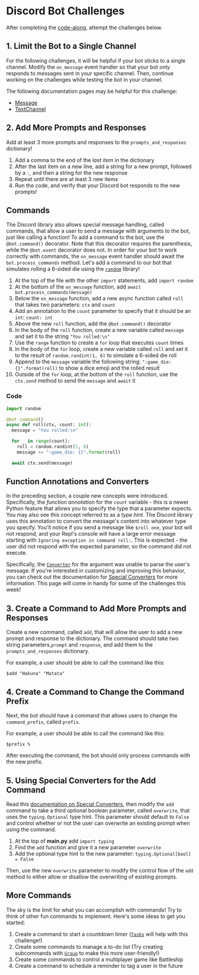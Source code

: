 # Discord Bot Challenges

After completing the [code-along](DiscordCodeAlong.md), attempt the challenges below.

## 1. Limit the Bot to a Single Channel

For the following challenges, it will be helpful if your bot sticks to a single channel. Modify the `on_message` event handler so that your bot only responds to messages sent in your specific channel. Then, continue working on the challenges while testing the bot in your channel.

The following documentation pages may be helpful for this challenge:

* [Message](https://discordpy.readthedocs.io/en/latest/api.html#discord.Message)
* [TextChannel](https://discordpy.readthedocs.io/en/latest/api.html#discord.TextChannel)

## 2. Add More Prompts and Responses

Add at least 3 more prompts and responses to the `prompts_and_responses` dictionary!

1. Add a comma to the end of the _last item_ in the dictionary
1. After the last item on a new line, add a string for a new prompt, followed by a `:`, and then a string for the new response
1. Repeat until there are at least 3 new items
1. Run the code, and verify that your Discord bot responds to the new prompts!

## Commands

The Discord library also allows special message handling, called commands, that allow a user to send a message with arguments to the bot, just like calling a function! To add a command to the bot, use the `@bot.command()` decorator. Note that this decorator requires the parenthesis, while the `@bot.event` decorator does not. In order for your bot to work correctly with commands, the `on_message` event handler should await the `bot.process_commands` method. Let's add a command to our bot that simulates rolling a 6-sided die using the [`random`](https://docs.python.org/3/library/random.html) library!

1. At the top of the file with the other `import` statements, add `import random`
1. At the bottom of the `on_message` function, add `await bot.process_commands(message)`
1. Below the `on_message` function, add a new async function called `roll` that takes two parameters: `ctx` and `count`
1. Add an annotation to the `count` parameter to specify that it should be an `int`: `count: int`
1. Above the new `roll` function, add the `@bot.command()` decorator
1. In the body of the `roll` function, create a new variable called `message` and set it to the string `"You rolled:\n"`
1. Use the `range` function to create a `for` loop that executes `count` times
1. In the body of the `for` loop, create a new variable called `roll` and set it to the result of `random.randint(1, 6)` to simulate a 6-sided die roll 
1. Append to the `message` variable the following string: `":game_die: {}".format(roll)` to show a dice emoji and the rolled result
1. Outside of the `for` loop, at the bottom of the `roll` function, use the `ctx.send` method to send the `message` and `await` it

### Code

```py
import random 

@bot.command()
async def roll(ctx, count: int):
  message = "You rolled:\n"

  for _ in range(count):
    roll = random.randint(1, 6)
    message += ":game_die: {}".format(roll)

  await ctx.send(message)
```

## Function Annotations and Converters

In the preceding section, a couple new concepts were introduced. Specifically, the *function annotation* for the `count` variable - this is a newer Python feature that allows you to specify the type that a parameter expects. You may also see this concept referred to as a *type hint*. The Discord library uses this annotation to convert the message's content into whatever type you specify. You'll notice if you send a message like `$roll one`, your bot will not respond, and your Repl's console will have a large error message starting with `Ignoring exception in command roll:`. This is expected - the user did not respond with the expected parameter, so the command did not execute.

Specifically, the [`Converter`](https://discordpy.readthedocs.io/en/latest/ext/commands/commands.html#basic-converters) for the argument was unable to parse the user's message. If you're interested in customizing and improving this behavior, you can check out the documentation for [Special Converters](https://discordpy.readthedocs.io/en/latest/ext/commands/commands.html#special-converters) for more information. This page will come in handy for some of the challenges this week!

## 3. Create a Command to Add More Prompts and Responses

Create a new command, called `add`, that will allow the user to add a new prompt and response to the dictionary. The command should take two string parameters,`prompt` and `response`, and add them to the `prompts_and_responses` dictionary.

For example, a user should be able to call the command like this:

```text
$add "Hakuna" "Matata"
```

## 4. Create a Command to Change the Command Prefix

Next, the bot should have a command that allows users to change the `command_prefix`, called `prefix`.

For example, a user should be able to call the command like this:

```text
$prefix %
```

After executing the command, the bot should only process commands with the new prefix.

## 5. Using Special Converters for the Add Command

Read this [documentation on Special Converters](https://discordpy.readthedocs.io/en/latest/ext/commands/commands.html#special-converters), then modify the `add` command to take a third optional boolean parameter, called `overwrite`, that uses the `typing.Optional` type hint. This parameter should default to `False` and control whether or not the user can overwrite an existing prompt when using the command.

1. At the top of **main.py** add `import typing`
2. Find the `add` function and give it a new parameter `overwrite`
3. Add the optional type hint to the new parameter: `typing.Optional[bool] = False`

Then, use the new `overwrite` parameter to modify the control flow of the `add` method to either allow or disallow the overwriting of existing prompts.

## More Commands

The sky is the limit for what you can accomplish with commands! Try to think of other fun commands to implement. Here's some ideas to get you started:

1. Create a command to start a countdown timer ([`Tasks`](https://discordpy.readthedocs.io/en/latest/ext/tasks/index.html) will help with this challenge!)
2. Create some commands to manage a to-do list (Try creating subcommands with [`Group`](https://discordpy.readthedocs.io/en/latest/faq.html#how-do-i-make-a-subcommand) to make this more user-friendly!)
3. Create some commands to control a multiplayer game like Battleship
4. Create a command to schedule a reminder to tag a user in the future
